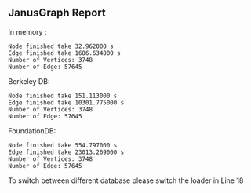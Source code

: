 ## JanusGraph Report 

In memory :  
````
Node finished take 32.962000 s
Edge finished take 1686.634000 s
Number of Vertices: 3748
Number of Edge: 57645
````
Berkeley DB:
```
Node finished take 151.113000 s
Edge finished take 10301.775000 s
Number of Vertices: 3748
Number of Edge: 57645
```
FoundationDB:
```
Node finished take 554.797000 s
Edge finished take 23013.269000 s
Number of Vertices: 3748
Number of Edge: 57645
```

To switch between different database please switch the loader in Line 18
